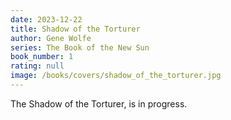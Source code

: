 ```yaml
---
date: 2023-12-22
title: Shadow of the Torturer
author: Gene Wolfe
series: The Book of the New Sun
book_number: 1
rating: null
image: /books/covers/shadow_of_the_torturer.jpg
---
```


<span class="book-title">The Shadow of the Torturer</span>, is in progress.
